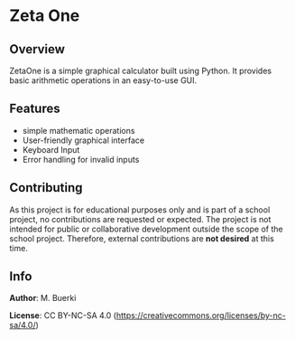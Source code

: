 # Zeta One

## Overview
ZetaOne is a simple graphical calculator built using Python. It provides basic arithmetic operations in an easy-to-use GUI.

## Features
- simple mathematic operations
- User-friendly graphical interface
- Keyboard Input
- Error handling for invalid inputs

## Contributing
As this project is for educational purposes only and is part of a school project, no contributions are requested or expected. The project is not intended for public or collaborative development outside the scope of the school project. Therefore, external contributions are **not desired** at this time.

## Info

**Author**: M. Buerki

**License**: CC BY-NC-SA 4.0 (https://creativecommons.org/licenses/by-nc-sa/4.0/)